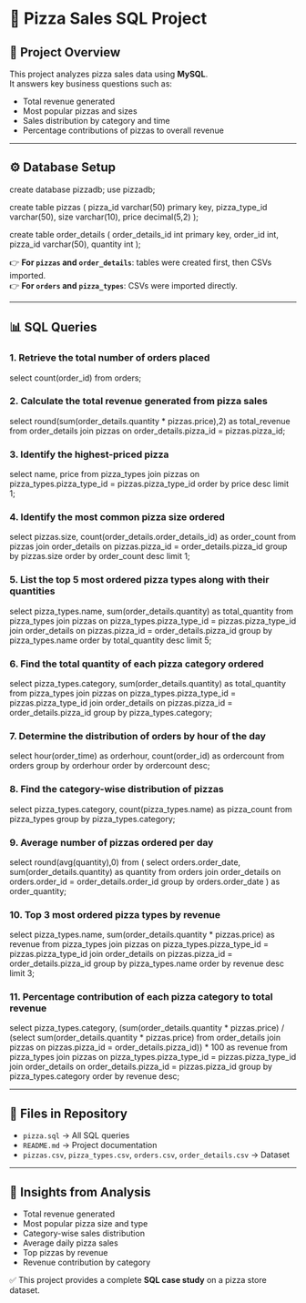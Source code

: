 # 🍕 Pizza Sales SQL Project

## 📌 Project Overview
This project analyzes pizza sales data using **MySQL**.  
It answers key business questions such as:
- Total revenue generated  
- Most popular pizzas and sizes  
- Sales distribution by category and time  
- Percentage contributions of pizzas to overall revenue  

---

## ⚙️ Database Setup
create database pizzadb;
use pizzadb;

create table pizzas (
    pizza_id varchar(50) primary key,
    pizza_type_id varchar(50),
    size varchar(10),
    price decimal(5,2)
);

create table order_details (
    order_details_id int primary key,
    order_id int,
    pizza_id varchar(50),
    quantity int
);

👉 **For `pizzas` and `order_details`**: tables were created first, then CSVs imported.  
👉 **For `orders` and `pizza_types`**: CSVs were imported directly.  

---

## 📊 SQL Queries

### 1. Retrieve the total number of orders placed
select count(order_id) from orders;

### 2. Calculate the total revenue generated from pizza sales
select round(sum(order_details.quantity * pizzas.price),2) as total_revenue
from order_details
join pizzas on order_details.pizza_id = pizzas.pizza_id;

### 3. Identify the highest-priced pizza
select name, price from pizza_types
join pizzas on pizza_types.pizza_type_id = pizzas.pizza_type_id
order by price desc limit 1;

### 4. Identify the most common pizza size ordered
select pizzas.size, count(order_details.order_details_id) as order_count
from pizzas
join order_details on pizzas.pizza_id = order_details.pizza_id
group by pizzas.size
order by order_count desc limit 1;

### 5. List the top 5 most ordered pizza types along with their quantities
select pizza_types.name, sum(order_details.quantity) as total_quantity
from pizza_types
join pizzas on pizza_types.pizza_type_id = pizzas.pizza_type_id
join order_details on pizzas.pizza_id = order_details.pizza_id
group by pizza_types.name
order by total_quantity desc limit 5;

### 6. Find the total quantity of each pizza category ordered
select pizza_types.category, sum(order_details.quantity) as total_quantity
from pizza_types
join pizzas on pizza_types.pizza_type_id = pizzas.pizza_type_id
join order_details on pizzas.pizza_id = order_details.pizza_id
group by pizza_types.category;

### 7. Determine the distribution of orders by hour of the day
select hour(order_time) as orderhour, count(order_id) as ordercount
from orders
group by orderhour
order by ordercount desc;

### 8. Find the category-wise distribution of pizzas
select pizza_types.category, count(pizza_types.name) as pizza_count
from pizza_types
group by pizza_types.category;

### 9. Average number of pizzas ordered per day
select round(avg(quantity),0) from (
    select orders.order_date, sum(order_details.quantity) as quantity
    from orders
    join order_details on orders.order_id = order_details.order_id
    group by orders.order_date
) as order_quantity;

### 10. Top 3 most ordered pizza types by revenue
select pizza_types.name, sum(order_details.quantity * pizzas.price) as revenue
from pizza_types
join pizzas on pizza_types.pizza_type_id = pizzas.pizza_type_id
join order_details on pizzas.pizza_id = order_details.pizza_id
group by pizza_types.name
order by revenue desc limit 3;

### 11. Percentage contribution of each pizza category to total revenue
select pizza_types.category,
       (sum(order_details.quantity * pizzas.price) /
       (select sum(order_details.quantity * pizzas.price)
        from order_details
        join pizzas on pizzas.pizza_id = order_details.pizza_id)) * 100 as revenue
from pizza_types
join pizzas on pizza_types.pizza_type_id = pizzas.pizza_type_id
join order_details on order_details.pizza_id = pizzas.pizza_id
group by pizza_types.category
order by revenue desc;

---

## 📂 Files in Repository
- `pizza.sql` → All SQL queries  
- `README.md` → Project documentation  
- `pizzas.csv`, `pizza_types.csv`, `orders.csv`, `order_details.csv` → Dataset  

---

## 🚀 Insights from Analysis
- Total revenue generated  
- Most popular pizza size and type  
- Category-wise sales distribution  
- Average daily pizza sales  
- Top pizzas by revenue  
- Revenue contribution by category  

✅ This project provides a complete **SQL case study** on a pizza store dataset.

